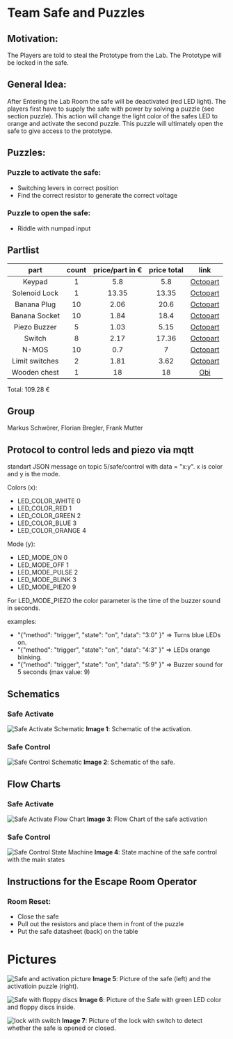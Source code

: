 # Team Safe and Puzzles

## Motivation:
The Players are told to steal the Prototype from the Lab. The Prototype will be locked in the safe.



## General Idea:
After Entering the Lab Room the safe will be deactivated (red LED light). The players first have to supply the safe with power by solving a puzzle (see section puzzle).
This action will change the light color of the safes LED to orange and activate the second puzzle. This puzzle will ultimately open the safe to give access to the prototype.


## Puzzles:
### Puzzle to activate the safe: 
* Switching levers in correct position
* Find the correct resistor to generate the correct voltage
		

### Puzzle to open the safe:
* Riddle with numpad input
		

## Partlist

**part**|**count**|**price/part in €**|**price total**|**link**
:-----:|:-----:|:-----:|:-----:|:-----:
Keypad|1|5.8|5.8|[Octopart](https://octopart.com/3845-adafruit+industries-94636475?r=sp&s=QRIaZTRmSZu4F2mVarnONA)
Solenoid Lock|1|13.35|13.35|[Octopart](https://octopart.com/1512-adafruit+industries-51880349?r=sp&s=Jx9Gw6qzSH2-PR3HbMgn8w)
Banana Plug|10|2.06|20.6|[Octopart](https://octopart.com/1325-2-pomona+electronics-55397240?r=sp&s=kmyIgsMeQOCZjpt9e\_rAXw)
Banana Socket|10|1.84|18.4|[Octopart](https://octopart.com/bu-00233-0-mueller-824050?r=sp&s=FBVoi6XFSGGoTvQtIDogQw)
Piezo Buzzer|5|1.03|5.15|[Octopart](https://octopart.com/mckpt-g1711a3-05-3691-multicomp-12157125?r=sp&s=TdKAcML0QkSYqrwuZLE5lQ)
Switch|8|2.17|17.36|[Octopart](https://octopart.com/100sp1t1b4m2qe-e-switch-1058620?r=sp&s=26ppMzJ4SaadG3iCrhg9HA)
N-MOS|10|0.7|7|[Octopart](https://octopart.com/irf510pbf-vishay-46532502?r=sp&s=Ft8oBWb7Tw--a\_FmfUap9w#)
Limit switches|2|1.81|3.62|[Octopart](https://octopart.com/db1c-b1lb-zf-71118816?r=sp&s=sDTxIuqxSJOc-Uf9S2HFEg)
Wooden chest|1|18|18|[Obi](https://www.obi.de/aufbewahrungsboxen/laublust-holzkiste-deckel-und-griffe-natur-kiefer-40-cm-x-30-cm-x-24-cm-fsc-/p/4480497?wt_mc=gs.pla_css.Wohnen.Haushalt.AufbewahrungOrdnung&wt_cc1=2032213149&wt_cc4=c&wt_cc9=72234010499&gclid=Cj0KCQiAtOjyBRC0ARIsAIpJyGOc110gyAUM7jzfQY2w4vCwtppWHI9Yl8gK_ffBL1Zt-crWl_SSy10aAtSsEALw_wcB)
Total: 109.28 €

## Group

Markus Schwörer, Florian Bregler, Frank Mutter

## Protocol to control leds and piezo via mqtt

standart JSON message on topic 5/safe/control with data = "x:y". x is color and y is the mode.


Colors (x):
* LED_COLOR_WHITE 0
* LED_COLOR_RED 1
* LED_COLOR_GREEN 2
* LED_COLOR_BLUE  3
* LED_COLOR_ORANGE 4

Mode (y):
* LED_MODE_ON 0
* LED_MODE_OFF 1
* LED_MODE_PULSE 2
* LED_MODE_BLINK 3
* LED_MODE_PIEZO 9

For LED_MODE_PIEZO the color parameter is the time of the buzzer sound in seconds.

examples:
* "{\"method\": \"trigger\", \"state\": \"on\", \"data\": \"3:0\" }"
=> Turns blue LEDs on.
* "{\"method\": \"trigger\", \"state\": \"on\", \"data\": \"4:3\" }"
=> LEDs orange blinking.
* "{\"method\": \"trigger\", \"state\": \"on\", \"data\": \"5:9\" }"
=> Buzzer sound for 5 seconds (max value: 9)

## Schematics

### Safe Activate
![Safe Activate Schematic](Pics/SchematicActivate.png)
**Image 1**: Schematic of the activation.

### Safe Control
![Safe Control Schematic](Pics/SchematicControl.png)
**Image 2**: Schematic of the safe.

## Flow Charts

### Safe Activate

![Safe Activate Flow Chart](Pics/SafeActivateFlowChart.png)
**Image 3**: Flow Chart of the safe activation

### Safe Control

![Safe Control State Machine](Pics/safe_control_sm.png)
**Image 4**: State machine of the safe control with the main states

## Instructions for the Escape Room Operator

### Room Reset:
* Close the safe 
* Pull out the resistors and place them in front of the puzzle
* Put the safe datasheet (back) on the table

# Pictures

![Safe and activation picture](Pics/safe_and_activation.jpeg)
**Image 5**: Picture of the safe (left) and the activatioin puzzle (right).

![Safe with floppy discs](Pics/safe_with_floppy_discs.jpeg)
**Image 6**: Picture of the Safe with green LED color and floppy discs inside.

![lock with switch](Pics/lock.jpeg)
**Image 7**: Picture of the lock with switch to detect whether the safe is opened or closed.
